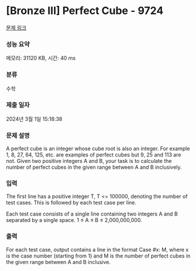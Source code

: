 # [Bronze III] Perfect Cube - 9724 

[문제 링크](https://www.acmicpc.net/problem/9724) 

### 성능 요약

메모리: 31120 KB, 시간: 40 ms

### 분류

수학

### 제출 일자

2024년 3월 1일 15:18:38

### 문제 설명

<p>A perfect cube is an integer whose cube root is also an integer. For example 1, 8, 27, 64, 125, etc. are examples of perfect cubes but 9, 25 and 113 are not. Given two positive integers A and B, your task is to calculate the number of perfect cubes in the given range between A and B inclusively. </p>

### 입력 

 <p>The first line has a positive integer T, T <= 100000, denoting the number of test cases. This is followed by each test case per line.</p>

<p>Each test case consists of a single line containing two integers A and B separated by a single space. 1 ≤ A ≤ B ≤ 2,000,000,000.</p>

### 출력 

 <p>For each test case, output contains a line in the format Case #x: M, where x is the case number (starting from 1) and M is the number of perfect cubes in the given range between A and B inclusive. </p>

